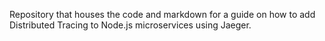 Repository that houses the code and markdown for a guide on how to add Distributed Tracing to Node.js microservices using Jaeger.
